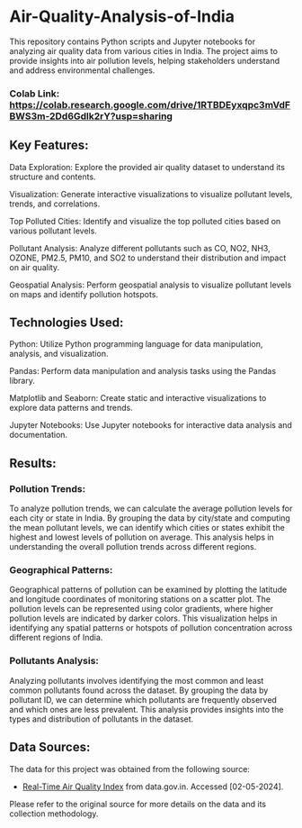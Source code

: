 # Air-Quality-Analysis-of-India
This repository contains Python scripts and Jupyter notebooks for analyzing air quality data from various cities in India. The project aims to provide insights into air pollution levels, helping stakeholders understand and address environmental challenges.

### Colab Link: https://colab.research.google.com/drive/1RTBDEyxqpc3mVdFBWS3m-2Dd6Gdlk2rY?usp=sharing

## Key Features:
Data Exploration: Explore the provided air quality dataset to understand its structure and contents.

Visualization: Generate interactive visualizations to visualize pollutant levels, trends, and correlations.

Top Polluted Cities: Identify and visualize the top polluted cities based on various pollutant levels.

Pollutant Analysis: Analyze different pollutants such as CO, NO2, NH3, OZONE, PM2.5, PM10, and SO2 to understand their distribution and impact on air quality.

Geospatial Analysis: Perform geospatial analysis to visualize pollutant levels on maps and identify pollution hotspots.

## Technologies Used:
Python: Utilize Python programming language for data manipulation, analysis, and visualization.

Pandas: Perform data manipulation and analysis tasks using the Pandas library.

Matplotlib and Seaborn: Create static and interactive visualizations to explore data patterns and trends.

Jupyter Notebooks: Use Jupyter notebooks for interactive data analysis and documentation.

## Results: 

### Pollution Trends:
To analyze pollution trends, we can calculate the average pollution levels for each city or state in India. By grouping the data by city/state and computing the mean pollutant levels, we can identify which cities or states exhibit the highest and lowest levels of pollution on average. This analysis helps in understanding the overall pollution trends across different regions.
### Geographical Patterns:
Geographical patterns of pollution can be examined by plotting the latitude and longitude coordinates of monitoring stations on a scatter plot. The pollution levels can be represented using color gradients, where higher pollution levels are indicated by darker colors. This visualization helps in identifying any spatial patterns or hotspots of pollution concentration across different regions of India.
### Pollutants Analysis:
Analyzing pollutants involves identifying the most common and least common pollutants found across the dataset. By grouping the data by pollutant ID, we can determine which pollutants are frequently observed and which ones are less prevalent. This analysis provides insights into the types and distribution of pollutants in the dataset.

## Data Sources:

The data for this project was obtained from the following source:

- [Real-Time Air Quality Index](https://data.gov.in/catalog/real-time-air-quality-index) from data.gov.in. Accessed [02-05-2024].

Please refer to the original source for more details on the data and its collection methodology.
